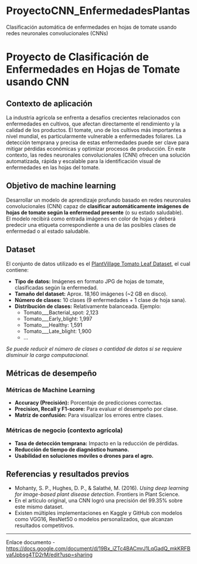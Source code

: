 # ProyectoCNN_EnfermedadesPlantas
Clasificación automática de enfermedades en hojas de tomate usando redes neuronales convolucionales (CNNs)

# Proyecto de Clasificación de Enfermedades en Hojas de Tomate usando CNN

## Contexto de aplicación

La industria agrícola se enfrenta a desafíos crecientes relacionados con enfermedades en cultivos, que afectan directamente el rendimiento y la calidad de los productos. El tomate, uno de los cultivos más importantes a nivel mundial, es particularmente vulnerable a enfermedades foliares. La detección temprana y precisa de estas enfermedades puede ser clave para mitigar pérdidas económicas y optimizar procesos de producción. En este contexto, las redes neuronales convolucionales (CNN) ofrecen una solución automatizada, rápida y escalable para la identificación visual de enfermedades en las hojas del tomate.

## Objetivo de machine learning

Desarrollar un modelo de aprendizaje profundo basado en redes neuronales convolucionales (CNN) capaz de **clasificar automáticamente imágenes de hojas de tomate según la enfermedad presente** (o su estado saludable).  
El modelo recibirá como entrada imágenes en color de hojas y deberá predecir una etiqueta correspondiente a una de las posibles clases de enfermedad o al estado saludable.

## Dataset

El conjunto de datos utilizado es el [PlantVillage Tomato Leaf Dataset](https://www.kaggle.com/datasets/arjuntejaswi/plant-village), el cual contiene:

- **Tipo de datos:** Imágenes en formato JPG de hojas de tomate, clasificadas según la enfermedad.
- **Tamaño del dataset:** Aprox. 18,160 imágenes (~2 GB en disco).
- **Número de clases:** 10 clases (9 enfermedades + 1 clase de hoja sana).
- **Distribución de clases:** Relativamente balanceada. Ejemplo:
  - Tomato___Bacterial_spot: 2,123
  - Tomato___Early_blight: 1,997
  - Tomato___Healthy: 1,591
  - Tomato___Late_blight: 1,900
  - ...
  
*Se puede reducir el número de clases o cantidad de datos si se requiere disminuir la carga computacional.*

## Métricas de desempeño

### Métricas de Machine Learning
- **Accuracy (Precisión):** Porcentaje de predicciones correctas.
- **Precision, Recall y F1-score:** Para evaluar el desempeño por clase.
- **Matriz de confusión:** Para visualizar los errores entre clases.

### Métricas de negocio (contexto agrícola)
- **Tasa de detección temprana:** Impacto en la reducción de pérdidas.
- **Reducción de tiempo de diagnóstico humano.**
- **Usabilidad en soluciones móviles o drones para el agro.**

## Referencias y resultados previos

- Mohanty, S. P., Hughes, D. P., & Salathé, M. (2016). *Using deep learning for image-based plant disease detection*. Frontiers in Plant Science.
- En el artículo original, una CNN logró una precisión del 99.35% sobre este mismo dataset.
- Existen múltiples implementaciones en Kaggle y GitHub con modelos como VGG16, ResNet50 o modelos personalizados, que alcanzan resultados competitivos.

---


Enlace documento - https://docs.google.com/document/d/19Bx_iZTc4BACmrJ1LqGadQ_mkKRFByafJpbsg4TD2rM/edit?usp=sharing
